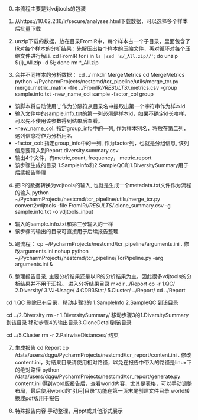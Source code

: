 0. 本流程主要是对vdjtools的包装

1. 从https://10.62.2.16/ir/secure/analyses.html下载数据，可以选择多个样本后批量下载

2. unzip下载的数据，放在目录FromIR中，每个样本占一个子目录，里面包含了IR对每个样本的分析结果：先解压出每个样本的压缩文件，再对循环对每个压缩文件进行解压
cd FromIR
for i in `ls |sed 's/_All.zip//'`; do unzip ${i}_All.zip -d $i; done
rm *_All.zip

3. 合并不同样本的分析数据：
cd ../
mkdir MergeMetrics
cd MergeMetrics
python ~/PycharmProjects/nestcmd/tcr_pipeline/utils/merge_tcr.py merge_metric_matrix -file ../FromIR/*/RESULTS/*.metrics.csv -group sample.info.txt -new_name_col sample -factor_col group
* 该脚本将自动使用'_'作为分隔符从目录名中提取出第一个字符串作为样本id
* 输入文件中的sample.info.txt的第一列必须是样本id，如果不确定id长啥样，可以先不使用该参数得到结果后查看。
* -new_name_col: 指定group_info中的一列, 作为样本别名，将放在第二列，这列信息将作为分析用名
* -factor_col: 指定group_info中的一列, 作为factor列，也就是分组信息, 该列信息要带入到Report.diversity.summary.csv
* 输出4个文件，有metric,count, frequency， metric.report
* 该步骤生成的目录 1.SampleInfo和2.SampleQC和1.DiversitySummary用于后续报告整理

4. 把IR的数据转换为vdjtools的输入, 也就是生成一个metadata.txt文件作为流程的输入
python ~/PycharmProjects/nestcmd/tcr_pipeline/utils/merge_tcr.py convert2vdjtools -file FromIR/*/RESULTS/*.clone_summary.csv -g sample.info.txt -o vdjtools_input
* 输入的sample.info.txt和第三步输入的一样
* 该步骤的输出的目录可直接用于后续报告整理

5. 跑流程：
cp ~/PycharmProjects/nestcmd/tcr_pipeline/arguments.ini .
修改arguments.ini
nohup python ~/PycharmProjects/nestcmd/tcr_pipeline/TcrPipeline.py -arg arguments.ini &

6. 整理报告目录, 主要分析结果还是以IR的分析结果为主，因此很多vdjtools的分析结果并不用于汇报。
进入分析结果目录
mkdir ../Report
cp -r 1.QC/ 2.Diversity/ 3.VJ-Usage/ 4.CDR3Stat/ 5.Cluster/ ../Report/
cd ../Report

cd 1.QC
删除已有目录，移动步骤3的 1.SampleInfo  2.SampleQC 到该目录

cd ../2.Diversity
rm -r 1.DiversitySummary/
移动步骤3的1.DiversitySummary到该目录
移动步骤4的输出目录3.CloneDetail到该目录

cd ../5.Cluster
rm -r 2.PairwiseDistances/
结束

7. 生成报告
cd Report
cp /data/users/dqgu/PycharmProjects/nestcmd/tcr_report/content.ini .
修改content.ini，对结果目录请使用相对路径，以免在报告中带入的路径是linux下的绝对路径
python /data/users/dqgu/PycharmProjects/nestcmd/tcr_report/generate.py content.ini
得到word版报告后，查看world内容，尤其是表格，可以手动调整布局，最后使用world的“引用|目录”功能在第一页末尾创建文件目录
world转换成pdf版用于报告

8. 特殊报告内容
手动整理，用ppt或其他形式展示